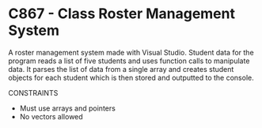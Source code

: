 # C867 - Class Roster Management System

A roster management system made with Visual Studio. Student data for the program reads a list of five students and uses function calls to manipulate data. It parses the list of data from a single array and creates student objects for each student which is then stored and outputted to the console.

CONSTRAINTS
<ul>
  <li>Must use arrays and pointers</li>
  <li>No vectors allowed</li>
  </ul>

